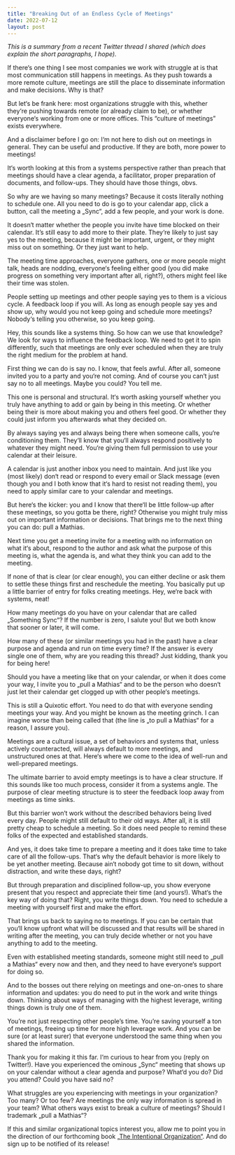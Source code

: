 ```yaml
---
title: "Breaking Out of an Endless Cycle of Meetings"
date: 2022-07-12
layout: post
---
```

*This is a summary from a recent Twitter thread I shared (which does explain the short paragraphs, I hope).*

If there‘s one thing I see most companies we work with struggle at is that most communication still happens in meetings. As they push towards a more remote culture, meetings are still the place to disseminate information and make decisions. Why is that?

But let‘s be frank here: most organizations struggle with this, whether they‘re pushing towards remote (or already claim to be), or whether everyone‘s working from one or more offices. This “culture of meetings” exists everywhere.

And a disclaimer before I go on: I‘m not here to dish out on meetings in general. They can be useful and productive. If they are both, more power to meetings!

It‘s worth looking at this from a systems perspective rather than preach that meetings should have a clear agenda, a facilitator, proper preparation of documents, and follow-ups. They should have those things, obvs.

So why are we having so many meetings? Because it costs literally nothing to schedule one. All you need to do is go to your calendar app, click a button, call the meeting a „Sync“, add a few people, and your work is done.

It doesn‘t matter whether the people you invite have time blocked on their calendar. It’s still easy to add more to their plate. They‘re likely to just say yes to the meeting, because it might be important, urgent, or they might miss out on something. Or they just want to help.

The meeting time approaches, everyone gathers, one or more people might talk, heads are nodding, everyone‘s feeling either good (you did make progress on something very important after all, right?), others might feel like their time was stolen.

People setting up meetings and other people saying yes to them is a vicious cycle. A feedback loop if you will. As long as enough people say yes and show up, why would you not keep going and schedule more meetings? Nobody‘s telling you otherwise, so you keep going.

Hey, this sounds like a systems thing. So how can we use that knowledge? We look for ways to influence the feedback loop. We need to get it to spin differently, such that meetings are only ever scheduled when they are truly the right medium for the problem at hand.

First thing we can do is say no. I know, that feels awful. After all, someone invited you to a party and you‘re not coming. And of course you can‘t just say no to all meetings. Maybe you could? You tell me.

This one is personal and structural. It‘s worth asking yourself whether you truly have anything to add or gain by being in this meeting. Or whether being their is more about making you and others feel good. Or whether they could just inform you afterwards what they decided on.

By always saying yes and always being there when someone calls, you‘re conditioning them. They‘ll know that you‘ll always respond positively to whatever they might need. You‘re giving them full permission to use your calendar at their leisure.

A calendar is just another inbox you need to maintain. And just like you (most likely) don‘t read or respond to every email or Slack message (even though you and I both know that it‘s hard to resist not reading them), you need to apply similar care to your calendar and meetings.

But here‘s the kicker: you and I know that there‘ll be little follow-up after these meetings, so you gotta be there, right? Otherwise you might truly miss out on important information or decisions. That brings me to the next thing you can do: pull a Mathias.

Next time you get a meeting invite for a meeting with no information on what it‘s about, respond to the author and ask what the purpose of this meeting is, what the agenda is, and what they think you can add to the meeting. 

If none of that is clear (or clear enough), you can either decline or ask them to settle these things first and reschedule the meeting. You basically put up a little barrier of entry for folks creating meetings. Hey, we‘re back with systems, neat!

How many meetings do you have on your calendar that are called „Something Sync“? If the number is zero, I salute you! But we both know that sooner or later, it will come.

How many of these (or similar meetings you had in the past) have a clear purpose and agenda and run on time every time? If the answer is every single one of them, why are you reading this thread? Just kidding, thank you for being here!

Should you have a meeting like that on your calendar, or when it does come your way, I invite you to „pull a Mathias“ and to be the person who doesn‘t just let their calendar get clogged up with other people‘s meetings.

This is still a Quixotic effort. You need to do that with everyone sending meetings your way. And you might be known as the meeting grinch. I can imagine worse than being called that (the line is „to pull a Mathias“ for a reason, I assure you).

Meetings are a cultural issue, a set of behaviors and systems that, unless actively counteracted, will always default to more meetings, and unstructured ones at that. Here‘s where we come to the idea of well-run and well-prepared meetings.

The ultimate barrier to avoid empty meetings is to have a clear structure. If this sounds like too much process, consider it from a systems angle. The purpose of clear meeting structure is to steer the feedback loop away from meetings as time sinks.

But this barrier won‘t work without the described behaviors being lived every day. People might still default to their old ways. After all, it is still pretty cheap to schedule a meeting. So it does need people to remind these folks of the expected and established standards.

And yes, it does take time to prepare a meeting and it does take time to take care of all the follow-ups. That‘s why the default behavior is more likely to be yet another meeting. Because ain‘t nobody got time to sit down, without distraction, and write these days, right?

But through preparation and disciplined follow-up, you show everyone present that you respect and appreciate their time (and yours!). What‘s the key way of doing that? Right, you write things down. You need to schedule a meeting with yourself first and make the effort.

That brings us back to saying no to meetings. If you can be certain that you‘ll know upfront what will be discussed and that results will be shared in writing after the meeting, you can truly decide whether or not you have anything to add to the meeting.

Even with established meeting standards, someone might still need to „pull a Mathias“ every now and then, and they need to have everyone‘s support for doing so.

And to the bosses out there relying on meetings and one-on-ones to share information and updates: you do need to put in the work and write things down. Thinking about ways of managing with the highest leverage, writing things down is truly one of them.

You’re not just respecting other people’s time. You’re saving yourself a ton of meetings, freeing up time for more high leverage work. And you can be sure (or at least surer) that everyone understood the same thing when you shared the information.

Thank you for making it this far. I‘m curious to hear from you (reply on Twitter!). Have you experienced the ominous „Sync“ meeting that shows up on your calendar without a clear agenda and purpose? What‘d you do? Did you attend? Could you have said no?

What struggles are you experiencing with meetings in your organization? Too many? Or too few? Are meetings the only way information is spread in your team? What others ways exist to break a culture of meetings? Should I trademark „pull a Mathias“? 

If this and similar organizational topics interest you, allow me to point you in the direction of our forthcoming book [„The Intentional Organization“](https://intentionalorganization.com/book/). And do sign up to be notified of its release!
